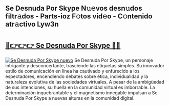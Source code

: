 ## Se Desnuda Por Skype N𝚞𝚎vos desn𝚞dos filtr𝚊dos - Parts-ioz F𝚘tos vid𝚎o - C𝚘ntenido atr𝚊ctivo Lyw3n

# <h2><a href="http://mb0c4d.tromn.icu/?c=Se+Desnuda+Por+Skype">🔗👉👉👉 Se Desnuda Por Skype 🔗🔗</a></h2>

[![Se Desnuda Por Skype nuevo](https://i.imgur.com/pEAQMta.gif)](http://mb0c4d.tromn.icu/?c=Se+Desnuda+Por+Skype)
Se Desnuda Por Skype, un personaje intrigante y desconcertante, trasciende las etiquetas simples. Su innovador estilo de comunicación en línea ha cautivado y enfurecido a los espectadores, encendiendo debates sobre ética, individualidad y la naturaleza evolutiva de las sociedades virtuales. A pesar de la ambigüedad de sus intenciones, su huella en la comunidad virtual es imborrable. La determinación inquebrantable y el magnetismo innegable impulsan a Se Desnuda Por Skype a nuevas alturas en la comunidad digital.
